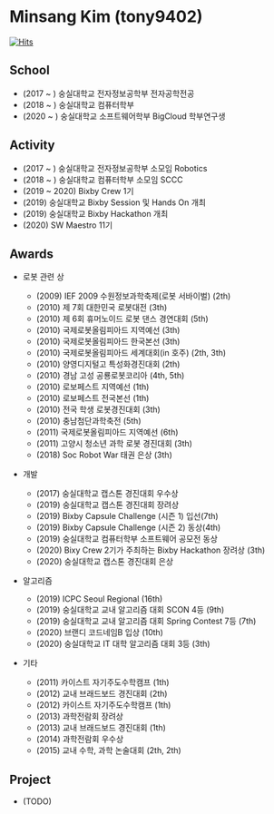# Minsang Kim (tony9402)

[![Hits](https://hits.seeyoufarm.com/api/count/incr/badge.svg?url=https%3A%2F%2Fgithub.com%2Ftony9402)](https://github.com/tony9402)



## School
  - (2017 ~ ) 숭실대학교 전자정보공학부 전자공학전공
  - (2018 ~ ) 숭실대학교 컴퓨터학부
  - (2020 ~ ) 숭실대학교 소프트웨어학부 BigCloud 학부연구생



## Activity
  - (2017 ~ ) 숭실대학교 전자정보공학부 소모임 Robotics
  - (2018 ~ ) 숭실대학교 컴퓨터학부 소모임 SCCC
  - (2019 ~ 2020) Bixby Crew 1기
  - (2019) 숭실대학교 Bixby Session 및 Hands On 개최
  - (2019) 숭실대학교 Bixby Hackathon 개최
  - (2020) SW Maestro 11기



## Awards
  - 로봇 관련 상
    - (2009) IEF 2009 수원정보과학축제(로봇 서바이벌) (2th)
    - (2010) 제 7회 대한민국 로봇대전 (3th)
    - (2010) 제 6회 휴머노이드 로봇 댄스 경연대회 (5th)
    - (2010) 국제로봇올림피아드 지역예선 (3th)
    - (2010) 국제로봇올림피아드 한국본선 (3th)
    - (2010) 국제로봇올림피아드 세계대회(in 호주) (2th, 3th)
    - (2010) 양영디지털고 특성화경진대회 (2th)
    - (2010) 경남 고성 공룡로봇코리아 (4th, 5th)
    - (2010) 로보페스트 지역예선 (1th)
    - (2010) 로보페스트 전국본선 (1th)
    - (2010) 전국 학생 로봇경진대회 (3th)
    - (2010) 충남첨단과학축전 (5th)
    - (2011) 국제로봇올림피아드 지역예선 (6th)
    - (2011) 고양시 청소년 과학 로봇 경진대회 (3th)
    - (2018) Soc Robot War 태권 은상 (3th)
    
  - 개발
    - (2017) 숭실대학교 캡스톤 경진대회 우수상
    - (2019) 숭실대학교 캡스톤 경진대회 장려상
    - (2019) Bixby Capsule Challenge (시즌 1) 입선(7th)
    - (2019) Bixby Capsule Challenge (시즌 2) 동상(4th)
    - (2019) 숭실대학교 컴퓨터학부 소프트웨어 공모전   동상
    - (2020) Bixy Crew 2기가 주최하는 Bixby Hackathon 장려상 (3th)
    - (2020) 숭실대학교 캡스톤 경진대회 은상
    
  - 알고리즘
    - (2019) ICPC Seoul Regional (16th)
    - (2019) 숭실대학교 교내 알고리즘 대회 SCON 4등 (9th)
    - (2019) 숭실대학교 교내 알고리즘 대회 Spring Contest 7등 (7th)
    - (2020) 브랜디 코드네임B 입상 (10th)
    - (2020) 숭실대학교 IT 대학 알고리즘 대회 3등 (3th)
    
  - 기타
    - (2011) 카이스트 자기주도수학캠프 (1th)
    - (2012) 교내 브래드보드 경진대회 (2th)
    - (2012) 카이스트 자기주도수학캠프 (1th)
    - (2013) 과학전람회 장려상
    - (2013) 교내 브래드보드 경진대회 (1th)
    - (2014) 과학전람회 우수상
    - (2015) 교내 수학, 과학 논술대회 (2th, 2th)
    
    

## Project
  - (TODO)
